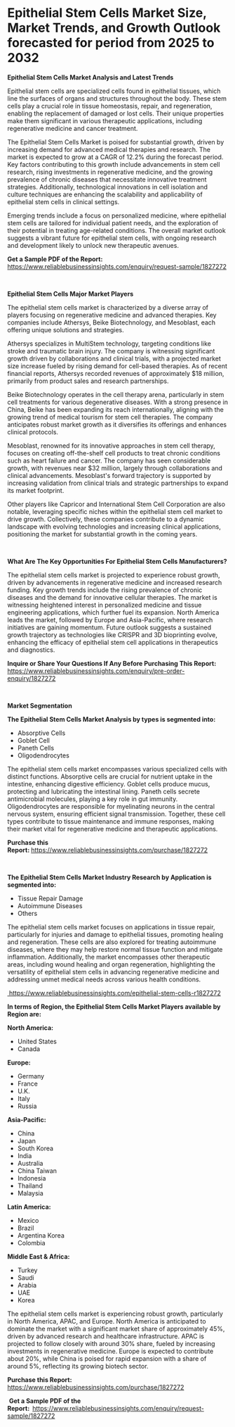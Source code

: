 <p><h1>Epithelial Stem Cells Market Size, Market Trends, and Growth Outlook forecasted for period from 2025 to 2032</h1></p><p><strong>Epithelial Stem Cells Market Analysis and Latest Trends</strong></p>
<p><p>Epithelial stem cells are specialized cells found in epithelial tissues, which line the surfaces of organs and structures throughout the body. These stem cells play a crucial role in tissue homeostasis, repair, and regeneration, enabling the replacement of damaged or lost cells. Their unique properties make them significant in various therapeutic applications, including regenerative medicine and cancer treatment.</p><p>The Epithelial Stem Cells Market is poised for substantial growth, driven by increasing demand for advanced medical therapies and research. The market is expected to grow at a CAGR of 12.2% during the forecast period. Key factors contributing to this growth include advancements in stem cell research, rising investments in regenerative medicine, and the growing prevalence of chronic diseases that necessitate innovative treatment strategies. Additionally, technological innovations in cell isolation and culture techniques are enhancing the scalability and applicability of epithelial stem cells in clinical settings.</p><p>Emerging trends include a focus on personalized medicine, where epithelial stem cells are tailored for individual patient needs, and the exploration of their potential in treating age-related conditions. The overall market outlook suggests a vibrant future for epithelial stem cells, with ongoing research and development likely to unlock new therapeutic avenues.</p></p>
<p><strong>Get a Sample PDF of the Report:&nbsp;</strong> <a href="https://www.reliablebusinessinsights.com/enquiry/request-sample/1827272?utm_campaign=2716&utm_medium=2&utm_source=Github&utm_content=ia&utm_term=13042025&utm_id=epithelial-stem-cells">https://www.reliablebusinessinsights.com/enquiry/request-sample/1827272</a></p>
<p>&nbsp;</p>
<p><strong>Epithelial Stem Cells Major Market Players</strong></p>
<p><p>The epithelial stem cells market is characterized by a diverse array of players focusing on regenerative medicine and advanced therapies. Key companies include Athersys, Beike Biotechnology, and Mesoblast, each offering unique solutions and strategies.</p><p>Athersys specializes in MultiStem technology, targeting conditions like stroke and traumatic brain injury. The company is witnessing significant growth driven by collaborations and clinical trials, with a projected market size increase fueled by rising demand for cell-based therapies. As of recent financial reports, Athersys recorded revenues of approximately $18 million, primarily from product sales and research partnerships.</p><p>Beike Biotechnology operates in the cell therapy arena, particularly in stem cell treatments for various degenerative diseases. With a strong presence in China, Beike has been expanding its reach internationally, aligning with the growing trend of medical tourism for stem cell therapies. The company anticipates robust market growth as it diversifies its offerings and enhances clinical protocols.</p><p>Mesoblast, renowned for its innovative approaches in stem cell therapy, focuses on creating off-the-shelf cell products to treat chronic conditions such as heart failure and cancer. The company has seen considerable growth, with revenues near $32 million, largely through collaborations and clinical advancements. Mesoblast's forward trajectory is supported by increasing validation from clinical trials and strategic partnerships to expand its market footprint.</p><p>Other players like Capricor and International Stem Cell Corporation are also notable, leveraging specific niches within the epithelial stem cell market to drive growth. Collectively, these companies contribute to a dynamic landscape with evolving technologies and increasing clinical applications, positioning the market for substantial growth in the coming years.</p></p>
<p>&nbsp;</p>
<p><strong>What Are The Key Opportunities For Epithelial Stem Cells Manufacturers?</strong></p>
<p><p>The epithelial stem cells market is projected to experience robust growth, driven by advancements in regenerative medicine and increased research funding. Key growth trends include the rising prevalence of chronic diseases and the demand for innovative cellular therapies. The market is witnessing heightened interest in personalized medicine and tissue engineering applications, which further fuel its expansion. North America leads the market, followed by Europe and Asia-Pacific, where research initiatives are gaining momentum. Future outlook suggests a sustained growth trajectory as technologies like CRISPR and 3D bioprinting evolve, enhancing the efficacy of epithelial stem cell applications in therapeutics and diagnostics.</p></p>
<p><strong>Inquire or Share Your Questions If Any Before Purchasing This Report:</strong> <a href="https://www.reliablebusinessinsights.com/enquiry/pre-order-enquiry/1827272?utm_campaign=2716&utm_medium=2&utm_source=Github&utm_content=ia&utm_term=13042025&utm_id=epithelial-stem-cells">https://www.reliablebusinessinsights.com/enquiry/pre-order-enquiry/1827272</a></p>
<p>&nbsp;</p>
<p><strong>Market Segmentation</strong></p>
<p><strong>The Epithelial Stem Cells Market Analysis by types is segmented into:</strong></p>
<p><ul><li>Absorptive Cells</li><li>Goblet Cell</li><li>Paneth Cells</li><li>Oligodendrocytes</li></ul></p>
<p><p>The epithelial stem cells market encompasses various specialized cells with distinct functions. Absorptive cells are crucial for nutrient uptake in the intestine, enhancing digestive efficiency. Goblet cells produce mucus, protecting and lubricating the intestinal lining. Paneth cells secrete antimicrobial molecules, playing a key role in gut immunity. Oligodendrocytes are responsible for myelinating neurons in the central nervous system, ensuring efficient signal transmission. Together, these cell types contribute to tissue maintenance and immune responses, making their market vital for regenerative medicine and therapeutic applications.</p></p>
<p><strong>Purchase this Report:&nbsp;</strong><a href="https://www.reliablebusinessinsights.com/purchase/1827272?utm_campaign=2716&utm_medium=2&utm_source=Github&utm_content=ia&utm_term=13042025&utm_id=epithelial-stem-cells">https://www.reliablebusinessinsights.com/purchase/1827272</a></p>
<p>&nbsp;</p>
<p><strong>The Epithelial Stem Cells Market Industry Research by Application is segmented into:</strong></p>
<p><ul><li>Tissue Repair Damage</li><li>Autoimmune Diseases</li><li>Others</li></ul></p>
<p><p>The epithelial stem cells market focuses on applications in tissue repair, particularly for injuries and damage to epithelial tissues, promoting healing and regeneration. These cells are also explored for treating autoimmune diseases, where they may help restore normal tissue function and mitigate inflammation. Additionally, the market encompasses other therapeutic areas, including wound healing and organ regeneration, highlighting the versatility of epithelial stem cells in advancing regenerative medicine and addressing unmet medical needs across various health conditions.</p></p>
<p><a href="https://www.reliablebusinessinsights.com/epithelial-stem-cells-r1827272?utm_campaign=2716&utm_medium=2&utm_source=Github&utm_content=ia&utm_term=13042025&utm_id=epithelial-stem-cells">&nbsp;https://www.reliablebusinessinsights.com/epithelial-stem-cells-r1827272</a></p>
<p><strong>In terms of Region, the Epithelial Stem Cells Market Players available by Region are:</strong></p>
<p>
    <p> <strong> North America: </strong>
        <ul>
            <li>United States</li>
            <li>Canada</li>
        </ul>
        </p> 
    <p> <strong> Europe: </strong>
        <ul>
            <li>Germany</li>
            <li>France</li>
            <li>U.K.</li>
            <li>Italy</li>
            <li>Russia</li>
        </ul>
        </p> 
    <p> <strong> Asia-Pacific: </strong>
        <ul>
            <li>China</li>
            <li>Japan</li>
            <li>South Korea</li>
            <li>India</li>
            <li>Australia</li>
            <li>China Taiwan</li>
            <li>Indonesia</li>
            <li>Thailand</li>
            <li>Malaysia</li>
        </ul>
        </p> 
    <p> <strong> Latin America: </strong>
        <ul>
            <li>Mexico</li>
            <li>Brazil</li>
            <li>Argentina Korea</li>
            <li>Colombia</li>
        </ul>
        </p> 
    <p> <strong> Middle East & Africa: </strong>
        <ul>
            <li>Turkey</li>
            <li>Saudi</li>
            <li>Arabia</li>
            <li>UAE</li>
            <li>Korea</li>
        </ul>
    </p>
    </p>
<p><p>The epithelial stem cells market is experiencing robust growth, particularly in North America, APAC, and Europe. North America is anticipated to dominate the market with a significant market share of approximately 45%, driven by advanced research and healthcare infrastructure. APAC is projected to follow closely with around 30% share, fueled by increasing investments in regenerative medicine. Europe is expected to contribute about 20%, while China is poised for rapid expansion with a share of around 5%, reflecting its growing biotech sector.</p></p>
<p><strong>Purchase this Report: </strong><a href="https://www.reliablebusinessinsights.com/purchase/1827272?utm_campaign=2716&utm_medium=2&utm_source=Github&utm_content=ia&utm_term=13042025&utm_id=epithelial-stem-cells">https://www.reliablebusinessinsights.com/purchase/1827272</a></p>
<p>&nbsp;<strong>Get a Sample PDF of the Report:&nbsp;&nbsp;</strong><a href="https://www.reliablebusinessinsights.com/enquiry/request-sample/1827272?utm_campaign=2716&utm_medium=2&utm_source=Github&utm_content=ia&utm_term=13042025&utm_id=epithelial-stem-cells">https://www.reliablebusinessinsights.com/enquiry/request-sample/1827272</a></p>
<p><strong></strong></p>
<p><p></p><p></p><p></p></p>